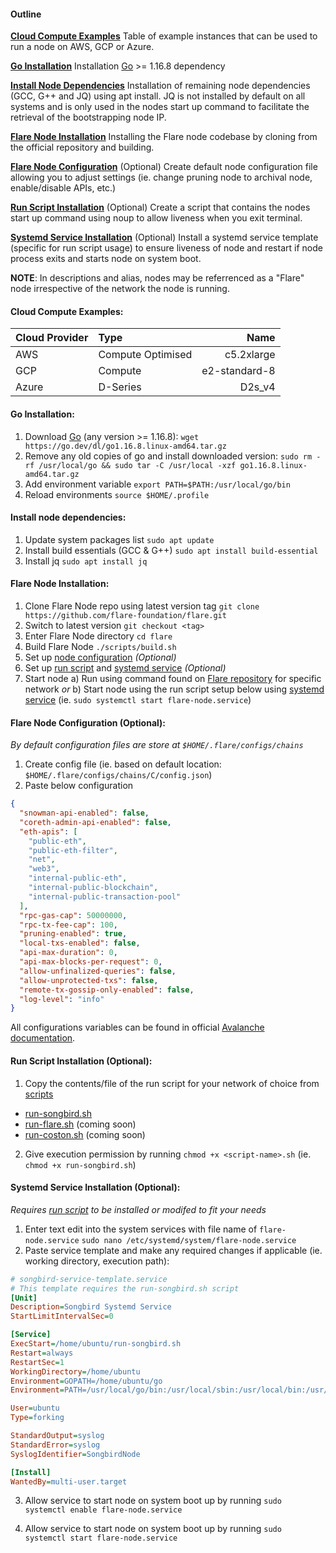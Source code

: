 #### Outline

**[Cloud Compute Examples](#cloud-compute-examples)**
Table of example instances that can be used to run a node on AWS, GCP or Azure.

**[Go Installation](#go-installation)**
Installation [Go](https://golang.org/doc/install) >= 1.16.8 dependency

**[Install Node Dependencies](#install-node-dependencies)**
Installation of remaining node dependencies (GCC, G++ and JQ) using apt install. JQ is not installed by default on all systems and is only used in the nodes start up command to facilitate the retrieval of the bootstrapping node IP.

**[Flare Node Installation](#flare-node-installation)**
Installing the Flare node codebase by cloning from the official repository and building.

**[Flare Node Configuration](#flare-node-configuration-optional)**
(Optional) Create default node configuration file allowing you to adjust settings (ie. change pruning node to archival node, enable/disable APIs, etc.)

**[Run Script Installation](#run-script-installation-optional)**
(Optional) Create a script that contains the nodes start up command using noup to allow liveness when you exit terminal.

**[Systemd Service Installation](#systemd-service-installation-optional)**
(Optional) Install a systemd service template (specific for run script usage) to ensure liveness of node and restart if node process exits and starts node on system boot.

**NOTE**: In descriptions and alias, nodes may be referrenced as a "Flare" node irrespective of the network the node is running.

#### Cloud Compute Examples:

| Cloud Provider | Type              |          Name |
| -------------- | :---------------- | ------------: |
| AWS            | Compute Optimised |    c5.2xlarge |
| GCP            | Compute           | e2-standard-8 |
| Azure          | D-Series          |        D2s_v4 |

#### Go Installation:

1.  Download [Go](https://golang.org/doc/install) (any version >= 1.16.8):
    `wget https://go.dev/dl/go1.16.8.linux-amd64.tar.gz`
2.  Remove any old copies of go and install downloaded version:
    `sudo rm -rf /usr/local/go && sudo tar -C /usr/local -xzf go1.16.8.linux-amd64.tar.gz`
3.  Add environment variable
    `export PATH=$PATH:/usr/local/go/bin`
4.  Reload environments
    `source $HOME/.profile`

#### Install node dependencies:

1.  Update system packages list
    `sudo apt update`
2.  Install build essentials (GCC & G++)
    `sudo apt install build-essential`
3.  Install jq
    `sudo apt install jq`

#### Flare Node Installation:

1.  Clone Flare Node repo using latest version tag
    `git clone https://github.com/flare-foundation/flare.git`
2.  Switch to latest version
    `git checkout <tag>`
3.  Enter Flare Node directory
    `cd flare`
4.  Build Flare Node
    `./scripts/build.sh`
5.  Set up [node configuration](#flare-node-configuration-optional) _(Optional)_
6.  Set up [run script](#run-script-installation-optional) and [systemd service](#systemd-service-installation-optional) _(Optional)_
7.  Start node
    a) Run using command found on [Flare repository](https://github.com/flare-foundation/flare#running-flare) for specific network _or_
    b) Start node using the run script setup below using [systemd service](#systemd-service-installation-optional) (ie. `sudo systemctl start flare-node.service`)

#### Flare Node Configuration (Optional):

_By default configuration files are store at `$HOME/.flare/configs/chains`_

1.  Create config file (ie. based on default location: `$HOME/.flare/configs/chains/C/config.json`)
2.  Paste below configuration

```json
{
  "snowman-api-enabled": false,
  "coreth-admin-api-enabled": false,
  "eth-apis": [
    "public-eth",
    "public-eth-filter",
    "net",
    "web3",
    "internal-public-eth",
    "internal-public-blockchain",
    "internal-public-transaction-pool"
  ],
  "rpc-gas-cap": 50000000,
  "rpc-tx-fee-cap": 100,
  "pruning-enabled": true,
  "local-txs-enabled": false,
  "api-max-duration": 0,
  "api-max-blocks-per-request": 0,
  "allow-unfinalized-queries": false,
  "allow-unprotected-txs": false,
  "remote-tx-gossip-only-enabled": false,
  "log-level": "info"
}
```

All configurations variables can be found in official [Avalanche documentation](https://docs.avax.network/nodes/maintain/avalanchego-config-flags#c-chain-configs).

#### Run Script Installation (Optional):

1. Copy the contents/file of the run script for your network of choice from [scripts](/scripts/)

- [run-songbird.sh](/scripts/run-songbird.sh)
- [run-flare.sh](/scripts/) (coming soon)
- [run-coston.sh](/scripts/) (coming soon)

2. Give execution permission by running `chmod +x <script-name>.sh` (ie. `chmod +x run-songbird.sh`)

#### Systemd Service Installation (Optional):

_Requires [run script](#run-script-installation-optional) to be installed or modifed to fit your needs_

1.  Enter text edit into the system services with file name of `flare-node.service`
    `sudo nano /etc/systemd/system/flare-node.service`
2.  Paste service template and make any required changes if applicable (ie. working directory, execution path):

```ini
# songbird-service-template.service
# This template requires the run-songbird.sh script
[Unit]
Description=Songbird Systemd Service
StartLimitIntervalSec=0

[Service]
ExecStart=/home/ubuntu/run-songbird.sh
Restart=always
RestartSec=1
WorkingDirectory=/home/ubuntu
Environment=GOPATH=/home/ubuntu/go
Environment=PATH=/usr/local/go/bin:/usr/local/sbin:/usr/local/bin:/usr/sbin:/usr/bin:/sbin:/bin:/usr/games:/usr/local/games:/snap/bin

User=ubuntu
Type=forking

StandardOutput=syslog
StandardError=syslog
SyslogIdentifier=SongbirdNode

[Install]
WantedBy=multi-user.target
```

3. Allow service to start node on system boot up by running `sudo systemctl enable flare-node.service`

4. Allow service to start node on system boot up by running `sudo systemctl start flare-node.service`

